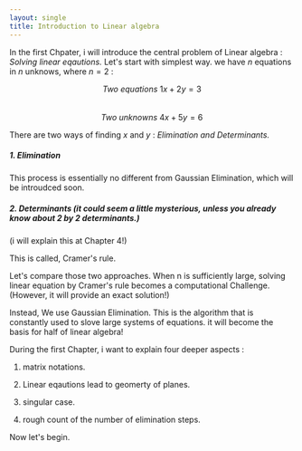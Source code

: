 ```yaml
---
layout: single
title: Introduction to Linear algebra 
---
```



In the first Chpater, i will  introduce the central problem of Linear algebra : *Solving linear eqautions.* 
Let's start with simplest way.
we have $n$ equations in $n$ unknows, where $n = 2$ : 

$$Two\ equations\ 1x + 2y = 3$$   
$$Two\ unknowns\ 4x + 5y = 6$$

There are two ways of finding $x$ and $y$ : *Elimination and Determinants.* 

##### 1. Elimination 

This process is essentially no different from Gaussian Elimination, which will be introudced soon.  

##### 2. Determinants (it could seem a little mysterious, unless you already know about 2 by 2 determinants.) 
(i will explain this at Chapter 4!) 

This is called, Cramer's rule. 

Let's compare those two approaches. 
When n is sufficiently large, solving linear equation by Cramer's rule becomes a computational Challenge. (However, it will provide an exact solution!) 

Instead, We use Gaussian Elimination. This is the algorithm that is constantly used to slove large systems of equations. it will become the basis for half of linear algebra! 


During the first Chapter, i want to explain four deeper aspects : 

1. matrix notations. 

2. Linear eqautions lead to geomerty of planes. 

3. singular case. 

4. rough count of the number of elimination steps. 
 
Now let's begin. 
